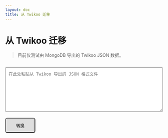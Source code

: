```yaml
---
layout: doc
title: 从 Twikoo 迁移
---
```


# 从 Twikoo 迁移

> 目前仅测试由 MongoDB 导出的 Twikoo JSON 数据。


<div style="width: 100%;margin-top: 30px;">
    <textarea style="width: 100%; padding: 10px;" placeholder="在此处粘贴从 Twikoo 导出的 JSON 格式文件" rows="8" id="twikoo-cvt-text"></textarea>
    <button style="padding: 15px;
    width: 6rem;
    height: 3rem;
    background: rgba(0,0,0,0.12);
    border-radius: 6px;
    display: flex;
    justify-content: center;
    align-items: center;
    margin-top: 20px;" id="twikoo-cvt-btn" onclick="twikooCvt();">转换</button>
</div>
